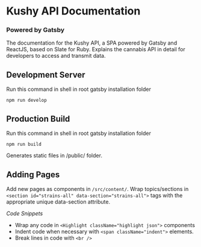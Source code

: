 # Kushy API Documentation
### Powered by Gatsby
The documentation for the Kushy API, a SPA powered by Gatsby and ReactJS, based on Slate for Ruby. Explains the cannabis API in detail for developers to access and transmit data.

## Development Server

Run this command in shell in root gatsby installation folder

`npm run develop`

## Production Build

Run this command in shell in root gatsby installation folder

`npm run build`

Generates static files in /public/ folder.

## Adding Pages

Add new pages as components in `/src/content/`. Wrap topics/sections in `<section id="strains-all" data-section="strains-all">` tags with the appropriate unique data-section attribute.

*Code Snippets*
- Wrap any code in `<Highlight className="highlight json">` components
- Indent code when necessary with `<span className="indent">` elements.
- Break lines in code with `<br />`

